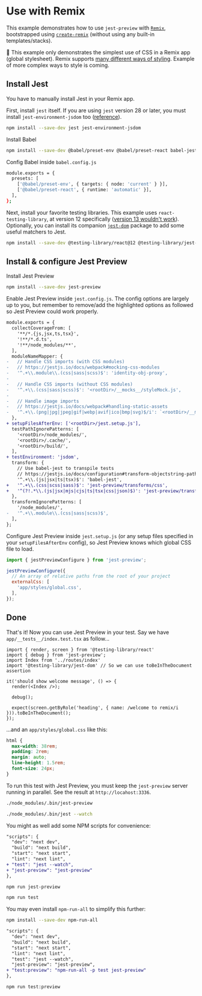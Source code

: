 # Use with Remix

This example demonstrates how to use `jest-preview` with [`Remix`](https://remix.run/), bootstrapped using [`create-remix`](https://remix.run/docs/en/v1#getting-started) (without using any built-in templates/stacks).

🚧 This example only demonstrates the simplest use of CSS in a Remix app (global stylesheet). Remix supports [many different ways of styling](https://remix.run/docs/en/v1/guides/styling). Example of more complex ways to style is coming.

## Install Jest

You have to manually install Jest in your Remix app.

First, install `jest` itself. If you are using `jest` version 28 or later, you must install `jest-environment-jsdom` too ([reference](https://github.com/facebook/jest/blob/585854fca63851a891c5be3e1381c04e341210e1/packages/jest-resolve/src/utils.ts#L116)).

```bash
npm install --save-dev jest jest-environment-jsdom
```

Install Babel

```bash
npm install --save-dev @babel/preset-env @babel/preset-react babel-jest
```

Config Babel inside `babel.config.js`

```bash
module.exports = {
  presets: [
    ['@babel/preset-env', { targets: { node: 'current' } }],
    ['@babel/preset-react', { runtime: 'automatic' }],
  ],
};
```

Next, install your favorite testing libraries. This example uses `react-testing-library`, at version 12 specifically ([version 13 wouldn't work](https://stackoverflow.com/questions/71713405/cannot-find-module-react-dom-client-from-node-modules-testing-library-react)). Optionally, you can install its companion [`jest-dom`](https://testing-library.com/docs/ecosystem-jest-dom/) package to add some useful matchers to Jest.

```bash
npm install --save-dev @testing-library/react@12 @testing-library/jest-dom
```

## Install & configure Jest Preview

Install Jest Preview

```bash
npm install --save-dev jest-preview
```

Enable Jest Preview inside `jest.config.js`. The config options are largely up to you, but remember to remove/add the highlighted options as followed so Jest Preview could work properly.

```diff
module.exports = {
  collectCoverageFrom: [
    '**/*.{js,jsx,ts,tsx}',
    '!**/*.d.ts',
    '!**/node_modules/**',
  ],
  moduleNameMapper: {
-   // Handle CSS imports (with CSS modules)
-   // https://jestjs.io/docs/webpack#mocking-css-modules
-   '^.+\\.module\\.(css|sass|scss)$': 'identity-obj-proxy',
-
-   // Handle CSS imports (without CSS modules)
-   '^.+\\.(css|sass|scss)$': '<rootDir>/__mocks__/styleMock.js',
-
-   // Handle image imports
-   // https://jestjs.io/docs/webpack#handling-static-assets
-   '^.+\\.(png|jpg|jpeg|gif|webp|avif|ico|bmp|svg)$/i': `<rootDir>/__mocks__/fileMock.js`,
  },
+ setupFilesAfterEnv: ['<rootDir>/jest.setup.js'],
  testPathIgnorePatterns: [
    '<rootDir>/node_modules/',
    '<rootDir>/.cache/',
    '<rootDir>/build/',
  ],
+ testEnvironment: 'jsdom',
  transform: {
    // Use babel-jest to transpile tests
    // https://jestjs.io/docs/configuration#transform-objectstring-pathtotransformer--pathtotransformer-object
    '^.+\\.(js|jsx|ts|tsx)$': 'babel-jest',
+   '^.+\\.(css|scss|sass)$': 'jest-preview/transforms/css',
+   '^(?!.*\\.(js|jsx|mjs|cjs|ts|tsx|css|json)$)': 'jest-preview/transforms/file',
  },
  transformIgnorePatterns: [
    '/node_modules/',
-   '^.+\\.module\\.(css|sass|scss)$',
  ],
};
```

Configure Jest Preview inside `jest.setup.js` (or any setup files specified in your `setupFilesAfterEnv` config), so Jest Preview knows which global CSS file to load.

```js
import { jestPreviewConfigure } from 'jest-preview';

jestPreviewConfigure({
  // An array of relative paths from the root of your project
  externalCss: [
    'app/styles/global.css',
  ],
});
```

## Done

That's it! Now you can use Jest Preview in your test. Say we have `app/__tests__/index.test.tsx` as follow...

```tsx
import { render, screen } from '@testing-library/react'
import { debug } from 'jest-preview';
import Index from '../routes/index'
import '@testing-library/jest-dom' // So we can use toBeInTheDocument assertion

it('should show welcome message', () => {
  render(<Index />);

  debug();

  expect(screen.getByRole('heading', { name: /welcome to remix/i })).toBeInTheDocument();
});
```

...and an `app/styles/global.css` like this:

```css
html {
  max-width: 38rem;
  padding: 2rem;
  margin: auto;
  line-height: 1.5rem;
  font-size: 24px;
}
```

To run this test with Jest Preview, you must keep the `jest-preview` server running in parallel. See the result at `http://locahost:3336`.

```bash
./node_modules/.bin/jest-preview

./node_modules/.bin/jest --watch
```

You might as well add some NPM scripts for convenience:

```diff
"scripts": {
  "dev": "next dev",
  "build": "next build",
  "start": "next start",
  "lint": "next lint",
+ "test": "jest --watch",
+ "jest-preview": "jest-preview"
},
```

```bash
npm run jest-preview

npm run test
```

You may even install `npm-run-all` to simplify this further:

```bash
npm install --save-dev npm-run-all
```

```diff
"scripts": {
  "dev": "next dev",
  "build": "next build",
  "start": "next start",
  "lint": "next lint",
  "test": "jest --watch",
  "jest-preview": "jest-preview",
+ "test:preview": "npm-run-all -p test jest-preview"
},
```

```bash
npm run test:preview
```
